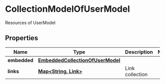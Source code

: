 

# CollectionModelOfUserModel

Resources of UserModel
## Properties

Name | Type | Description | Notes
------------ | ------------- | ------------- | -------------
**embedded** | [**EmbeddedCollectionOfUserModel**](EmbeddedCollectionOfUserModel.md) |  | 
**links** | [**Map&lt;String, Link&gt;**](Link.md) | Link collection | 



